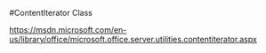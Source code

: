﻿#ContentIterator Class

https://msdn.microsoft.com/en-us/library/office/microsoft.office.server.utilities.contentiterator.aspx

